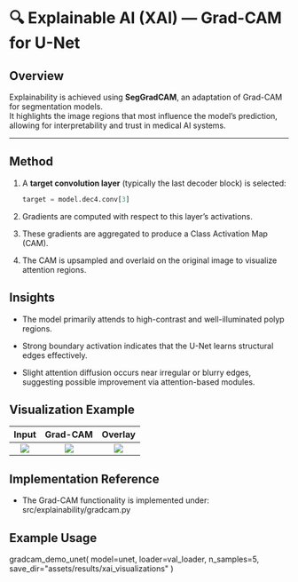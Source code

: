 # 🔍 Explainable AI (XAI) — Grad-CAM for U-Net

## Overview
Explainability is achieved using **SegGradCAM**, an adaptation of Grad-CAM for segmentation models.  
It highlights the image regions that most influence the model’s prediction, allowing for interpretability and trust in medical AI systems.

---

## Method
1. A **target convolution layer** (typically the last decoder block) is selected:
   ```python
   target = model.dec4.conv[3]
2. Gradients are computed with respect to this layer’s activations.

3. These gradients are aggregated to produce a Class Activation Map (CAM).

4. The CAM is upsampled and overlaid on the original image to visualize attention regions.

## Insights

- The model primarily attends to high-contrast and well-illuminated polyp regions.

- Strong boundary activation indicates that the U-Net learns structural edges effectively.

- Slight attention diffusion occurs near irregular or blurry edges, suggesting possible improvement via attention-based modules.

## Visualization Example
| Input | Grad-CAM | Overlay |
|:------:|:---------:|:--------:|
| ![](../assets/xai_visualizations/unet_cam_00_input.png) | ![](../assets/xai_visualizations/unet_cam_00_cam.png) | ![](../assets/xai_visualizations/unet_cam_00_overlay.png) |



## Implementation Reference

- The Grad-CAM functionality is implemented under:
src/explainability/gradcam.py

## Example Usage
gradcam_demo_unet(
    model=unet,
    loader=val_loader,
    n_samples=5,
    save_dir="assets/results/xai_visualizations"
)
